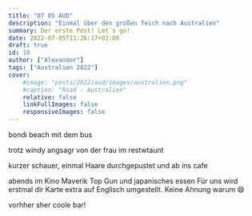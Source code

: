 ```yaml
---
title: "07 05 AUD"
description: "Einmal über den großen Teich nach Australien"
summary: Der erste Post! Let´s go!
date: 2022-07-05T11:26:17+02:00
draft: true
id: 18
author: ["Alexander"]
tags: ["Australien 2022"]
cover:
    #image: "posts/2022/aud/images/australien.png"
    #caption: "Road - Australien"
    relative: false
    linkFullImages: false
    responsiveImages: false
---
```


bondi beach mit dem
bus

trotz windy angsagr von der frau im restwtaunt

kurzer schauer, einmal Haare durchgepustet und ab ins cafe 

abends im Kino  Maverik Top Gun und japanisches essen Für uns wird erstmal dir Karte extra auf Englisch umgestellt. Keine Ahnung warum 😄

vorhher sher coole bar! 